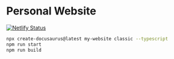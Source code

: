 # Personal Website

[![Netlify Status](https://api.netlify.com/api/v1/badges/34f17712-2d7f-46e4-a6cc-2b1e03046fc5/deploy-status)](https://app.netlify.com/sites/alxcreate/deploys)

```bash
npx create-docusaurus@latest my-website classic --typescript
npm run start
npm run build
```
